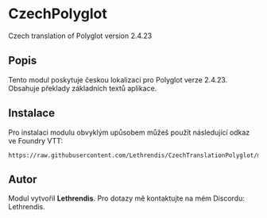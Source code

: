 
# CzechPolyglot

Czech translation of Polyglot version 2.4.23

## Popis
Tento modul poskytuje českou lokalizaci pro Polyglot verze 2.4.23. Obsahuje překlady základních textů aplikace.

## Instalace
Pro instalaci modulu obvyklým upůsobem můžeš použít následující odkaz ve Foundry VTT:

```
https://raw.githubusercontent.com/Lethrendis/CzechTranslationPolyglot/main/module.json
```

## Autor
Modul vytvořil **Lethrendis**. Pro dotazy mě kontaktujte na mém Discordu: Lethrendis.
